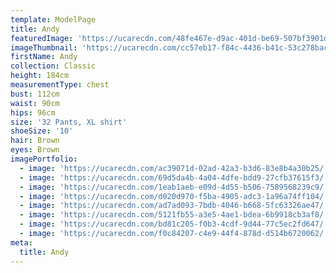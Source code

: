```yaml
---
template: ModelPage
title: Andy
featuredImage: 'https://ucarecdn.com/48fe467e-d9ac-401d-be69-507bf3901dd0/'
imageThumbnail: 'https://ucarecdn.com/cc57eb17-f84c-4436-b41c-53c278bac90e/'
firstName: Andy
collection: Classic
height: 184cm
measurementType: chest
bust: 112cm
waist: 90cm
hips: 96cm
size: '32 Pants, XL shirt'
shoeSize: '10'
hair: Brown
eyes: Brown
imagePortfolio:
  - image: 'https://ucarecdn.com/ac39071d-02ad-42a3-b3d6-83e8b4a30b25/'
  - image: 'https://ucarecdn.com/69d5da4b-4a04-4dfe-bdd9-27cfb37615f3/'
  - image: 'https://ucarecdn.com/1eab1aeb-e09d-4d55-b506-7589568239c9/'
  - image: 'https://ucarecdn.com/d020d970-f5ba-4905-adc3-1a96a74ff104/'
  - image: 'https://ucarecdn.com/ad7ad093-7bdb-4046-b668-5fc63326ae47/'
  - image: 'https://ucarecdn.com/5121fb55-a3e5-4ae1-bdea-6b9918cb3af8/'
  - image: 'https://ucarecdn.com/bd81c205-f0b3-4cdf-9d44-77c5ec2fd647/'
  - image: 'https://ucarecdn.com/f0c84207-c4e9-44f4-878d-d514b6720062/'
meta:
  title: Andy
---
```


